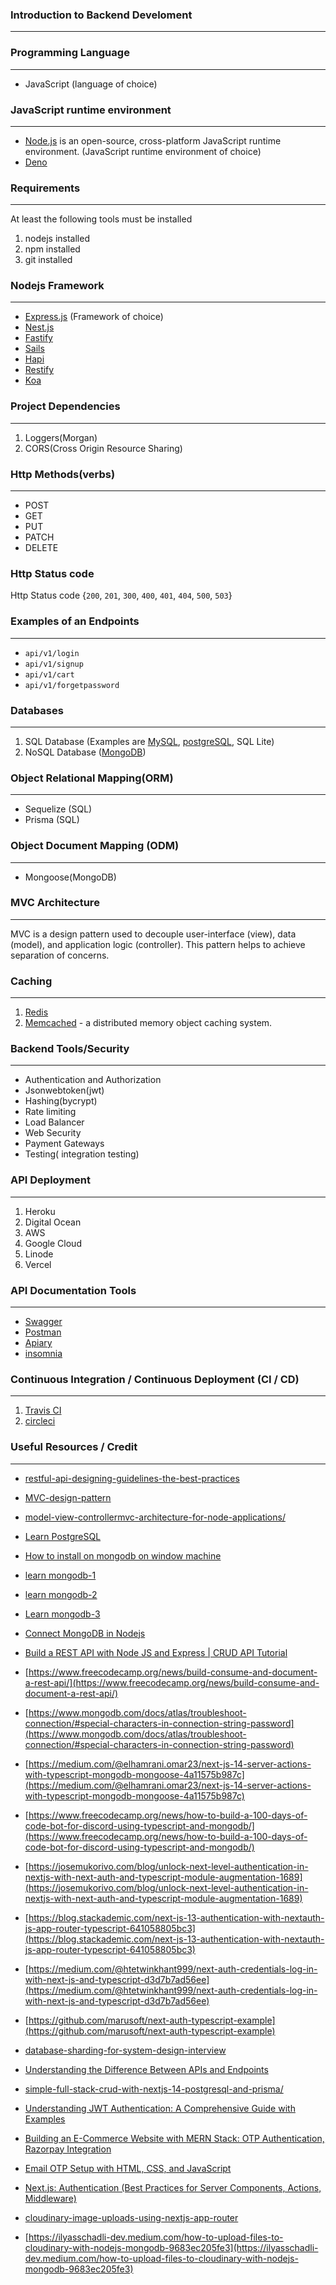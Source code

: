 ### Introduction to Backend Develoment
--------------------------------------

### Programming Language
-------------------------
- JavaScript (language of choice)
  
### JavaScript runtime environment
----------------------------------
- [Node.js](https://nodejs.org/en)  is an open-source, cross-platform JavaScript runtime environment. (JavaScript runtime environment of choice)
- [Deno](https://deno.com/runtime)

### Requirements
------------------
At least the following tools must be installed
1. nodejs installed
2. npm installed
3. git installed


### Nodejs Framework
----------------------------------
- [Express.js](https://expressjs.com/) (Framework of choice)
- [Nest.js](https://nestjs.com/)
- [Fastify](https://www.fastify.io/)
- [Sails](https://sailsjs.com/)
- [Hapi](https://hapi.dev/)
- [Restify](http://restify.com/)
- [Koa](https://koajs.com/)

### Project Dependencies
-------------------------
1. Loggers(Morgan)
2. CORS(Cross Origin Resource Sharing)

### Http Methods(verbs)
-------------------
- POST
- GET
- PUT
- PATCH
- DELETE

### Http Status code
Http Status code {`200`, `201`, `300`, `400`, `401`, `404`, `500`, `503`}

### Examples of an Endpoints
----------------------------- 
- `api/v1/login`
- `api/v1/signup`
- `api/v1/cart`
- `api/v1/forgetpassword`

### Databases
--------------
1. SQL Database (Examples are [MySQL](https://dev.mysql.com/doc/), [postgreSQL](https://www.postgresql.org/), SQL Lite)
2. NoSQL Database ([MongoDB](https://www.mongodb.com/))

### Object Relational Mapping(ORM)
---------------------------------------
- Sequelize (SQL)
- Prisma (SQL)

### Object Document Mapping (ODM)
-------------------------------------
- Mongoose(MongoDB)

### MVC Architecture
-----------------------
MVC is a design pattern used to decouple user-interface (view), data (model), and application logic (controller). This pattern helps to achieve separation of concerns.

### Caching
-------------------
1. [Redis](https://redis.io/)
2. [Memcached](https://memcached.org/) - a distributed memory object caching system.

### Backend Tools/Security
---------------------------
- Authentication and Authorization
- Jsonwebtoken(jwt)
- Hashing(bycrypt)
- Rate limiting
- Load Balancer
- Web Security
- Payment Gateways
- Testing( integration testing)
   
### API Deployment
------------------
1. Heroku
2. Digital Ocean
3. AWS
4. Google Cloud
5. Linode
6. Vercel

### API Documentation Tools
----------------------------
- [Swagger](https://swagger.io/)
- [Postman](https://www.postman.com/)
- [Apiary](https://apiary.io/)
- [insomnia](https://docs.insomnia.rest/)

### Continuous Integration / Continuous Deployment (CI / CD)
------------------------------------------------------------
1. [Travis CI](https://www.travis-ci.com/)
2. [circleci](https://circleci.com/)

### Useful Resources / Credit
--------------------------------
- [restful-api-designing-guidelines-the-best-practices](https://hackernoon.com/restful-api-designing-guidelines-the-best-practices-60e1d954e7c9)

- [MVC-design-pattern](https://dotnet.microsoft.com/en-us/apps/aspnet/mvc#:~:text=MVC%20is%20a%20design%20pattern,to%20achieve%20separation%20of%20concerns.)

- [model-view-controllermvc-architecture-for-node-applications/](https://www.geeksforgeeks.org/model-view-controllermvc-architecture-for-node-applications/)

- [Learn PostgreSQL](https://www.postgresqltutorial.com/)
  
- [How to install on mongodb on window machine](https://www.geeksforgeeks.org/how-to-install-mongodb-on-windows/)

- [learn mongodb-1](https://learn.mongodb.com/learn/course/mongodb-document-model/lesson-1-introduction-to-mongodb/learn)

- [learn mongodb-2](https://learn.mongodb.com/learn/course/mongodb-document-model/lesson-2-the-mongodb-document-model/learn)
- [Learn mongodb-3](https://learn.mongodb.com/learn/course/mongodb-document-model/lesson-3-managing-databases-collections-and-documents-in-atlas-data-explorer/first-lesson)

- [Connect MongoDB in Nodejs](https://learn.mongodb.com/courses/connecting-to-mongodb-in-nodejs)

- [Build a REST API with Node JS and Express | CRUD API Tutorial](https://www.youtube.com/watch?v=l8WPWK9mS5M)

- [https://www.freecodecamp.org/news/build-consume-and-document-a-rest-api/](https://www.freecodecamp.org/news/build-consume-and-document-a-rest-api/)

- [https://www.mongodb.com/docs/atlas/troubleshoot-connection/#special-characters-in-connection-string-password](https://www.mongodb.com/docs/atlas/troubleshoot-connection/#special-characters-in-connection-string-password)

- [https://medium.com/@elhamrani.omar23/next-js-14-server-actions-with-typescript-mongodb-mongoose-4a11575b987c](https://medium.com/@elhamrani.omar23/next-js-14-server-actions-with-typescript-mongodb-mongoose-4a11575b987c)

- [https://www.freecodecamp.org/news/how-to-build-a-100-days-of-code-bot-for-discord-using-typescript-and-mongodb/](https://www.freecodecamp.org/news/how-to-build-a-100-days-of-code-bot-for-discord-using-typescript-and-mongodb/)

- [https://josemukorivo.com/blog/unlock-next-level-authentication-in-nextjs-with-next-auth-and-typescript-module-augmentation-1689](https://josemukorivo.com/blog/unlock-next-level-authentication-in-nextjs-with-next-auth-and-typescript-module-augmentation-1689)

- [https://blog.stackademic.com/next-js-13-authentication-with-nextauth-js-app-router-typescript-641058805bc3](https://blog.stackademic.com/next-js-13-authentication-with-nextauth-js-app-router-typescript-641058805bc3)

- [https://medium.com/@htetwinkhant999/next-auth-credentials-log-in-with-next-js-and-typescript-d3d7b7ad56ee](https://medium.com/@htetwinkhant999/next-auth-credentials-log-in-with-next-js-and-typescript-d3d7b7ad56ee)

- [https://github.com/marusoft/next-auth-typescript-example](https://github.com/marusoft/next-auth-typescript-example)

- [database-sharding-for-system-design-interview](https://dev.to/somadevtoo/database-sharding-for-system-design-interview-1k6b)

- [Understanding the Difference Between APIs and Endpoints](https://dev.to/msnmongare/understanding-the-difference-between-apis-and-endpoints-402a)

- [simple-full-stack-crud-with-nextjs-14-postgresql-and-prisma/](https://fajarwz.com/blog/simple-full-stack-crud-with-nextjs-14-postgresql-and-prisma/)

- [Understanding JWT Authentication: A Comprehensive Guide with Examples](https://dev.to/vyan/understanding-jwt-authentication-a-comprehensive-guide-with-examples-1l3?context=digest)

- [Building an E-Commerce Website with MERN Stack: OTP Authentication, Razorpay Integration](https://youtu.be/Yag_XJD2IAc?si=5arTaDcIY1ZcOj-4)

- [Email OTP Setup with HTML, CSS, and JavaScript](https://www.youtube.com/watch?v=uqTNK57HDPs)
  
- [Next.js: Authentication (Best Practices for Server Components, Actions, Middleware)](https://www.youtube.com/watch?v=N_sUsq_y10U)
  
- [cloudinary-image-uploads-using-nextjs-app-router](https://cloudinary.com/blog/cloudinary-image-uploads-using-nextjs-app-router)

- [https://ilyasschadli-dev.medium.com/how-to-upload-files-to-cloudinary-with-nodejs-mongodb-9683ec205fe3](https://ilyasschadli-dev.medium.com/how-to-upload-files-to-cloudinary-with-nodejs-mongodb-9683ec205fe3)


